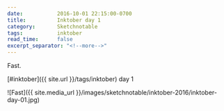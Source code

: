 ```yaml
---
date:           2016-10-01 22:15:00-0700
title:          Inktober day 1
category:       Sketchnotable
tags:           inktober
read_time:      false
excerpt_separator: "<!--more-->"
---
```

Fast.

[#inktober]({{ site.url }}/tags/inktober) day 1

![Fast]({{ site.media_url }}/images/sketchnotable/inktober-2016/inktober-day-01.jpg)

<!--more-->
